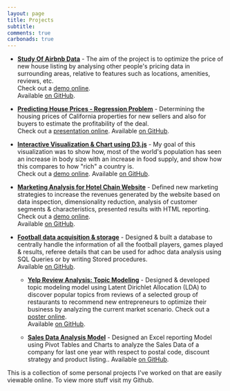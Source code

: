 ```yaml
---
layout: page
title: Projects
subtitle: 
comments: true
carbonads: true
---
```


- **[Study Of Airbnb Data](https://public.tableau.com/profile/sruti.jain#!/vizhome/Airbnb_27/TopAirbnbPerformers)** - The aim of the project is to optimize the price of new house listing by analysing other people's pricing data in surrounding areas, relative to features such as locations, amenities, reviews, etc.   
  Check out a [demo online](https://public.tableau.com/profile/sruti.jain#!/vizhome/Airbnb_27/TopAirbnbPerformers).   
  Available [on GitHub](https://github.com/sruti-jain/Airbnb-Data-Analysis-Project).


- **[Predicting House Prices - Regression Problem](https://www.slideshare.net/SrutiJain/predicting-house-pricesregression)** - Determining the housing prices of California properties for new sellers and also for buyers to estimate the profitability of the deal.  
  Check out a [presentation  online](https://www.slideshare.net/SrutiJain/predicting-house-pricesregression). 
  Available [on GitHub](https://github.com/sruti-jain/Predicting-House-Prices---Regression).


- **[Interactive Visualization & Chart using D3.js](http://srutisj.in/Interactive%20Visualization%20&%20Analysis%20Chart%20using%20D3/InteractiveVisualization.html)** - My goal of this visualization was to show how, most of the world's population has seen an increase in body size with an increase in food supply, and show how this compares to how "rich" a country is.  
  Check out a [demo online](http://srutisj.in/Interactive%20Visualization%20&%20Analysis%20Chart%20using%20D3/InteractiveVisualization.html). 
  Available [on GitHub](https://github.com/sruti-jain/Interactive-Visualization-Analysis-Chart-using-D3).

- **[Marketing Analysis for Hotel Chain Website](http://www.srutisj.in/Marketing%20Analysis%20for%20Hotel%20Chain%20website/MarketingStrategyAnalytics.html)** - Defined new marketing strategies to increase the revenues generated by the website based on data inspection, dimensionality reduction, analysis of customer segments & characteristics, presented results with HTML reporting.   
  Check out a [demo online](http://www.srutisj.in/Marketing%20Analysis%20for%20Hotel%20Chain%20website/MarketingStrategyAnalytics.html).   
  Available [on GitHub](https://github.com/sruti-jain/Marketing-Analysis-for-Hotel-Chain-website).

- **[Football data acquisition & storage](https://github.com/sruti-jain/Football-Data-Analysis---Python-SQLite)** - Designed & built a database to centrally handle the information of all the football players, games played & results, referee details that can be used for adhoc data analysis using SQL Queries or by writing Stored procedures.   
  Available [on GitHub](https://github.com/sruti-jain/Football-Data-Analysis---Python-SQLite).
  
  - **[Yelp Review Analysis: Topic Modeling](https://www.slideshare.net/SrutiJain/yelp-review-analysis-poster)** - Designed & developed topic modeling model using Latent Dirichlet Allocation (LDA) to discover popular topics from reviews of a selected group of restaurants to recommend new entrepreneurs to optimize their business by analyzing the current market scenario. 
  Check out a [poster online](https://www.slideshare.net/SrutiJain/yelp-review-analysis-poster).   
  Available [on GitHub](https://github.com/sruti-jain/Yelp-Review-Analysis-using-LDA-MongoDB-Gensim).
    
  - **[Sales Data Analysis Model](https://github.com/sruti-jain/Sales-Data-Analysis-Excel)** - Designed an Excel reporting Model using Pivot Tables and Charts to analyze the Sales Data of a company for last one year with respect to postal code, discount strategy and product listing.. 
  Available [on GitHub](https://github.com/sruti-jain/Sales-Data-Analysis-Excel).


This is a collection of some personal projects I've worked on that are easily viewable online. To view more stuff visit my Github. 
